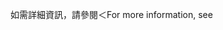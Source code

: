 <span data-ttu-id="01dc2-101">如需詳細資訊，請參閱＜</span><span class="sxs-lookup"><span data-stu-id="01dc2-101">For more information, see</span></span>